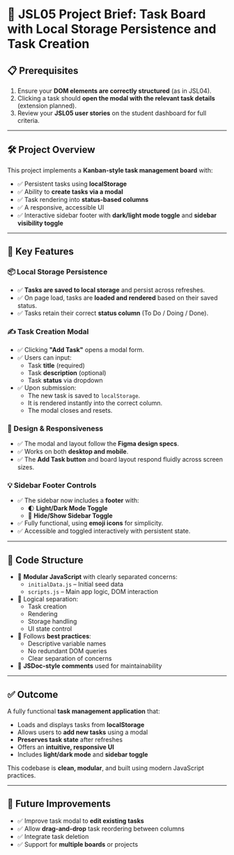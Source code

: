 # 🧠 JSL05 Project Brief: Task Board with Local Storage Persistence and Task Creation

## 📋 Prerequisites

1. Ensure your **DOM elements are correctly structured** (as in JSL04).
2. Clicking a task should **open the modal with the relevant task details** (extension planned).
3. Review your **JSL05 user stories** on the student dashboard for full criteria.

---

## 🛠️ Project Overview

This project implements a **Kanban-style task management board** with:

- ✅ Persistent tasks using **localStorage**
- ✅ Ability to **create tasks via a modal**
- ✅ Task rendering into **status-based columns**
- ✅ A responsive, accessible UI
- ✅ Interactive sidebar footer with **dark/light mode toggle** and **sidebar visibility toggle**

---

## 🎯 Key Features

### 📦 Local Storage Persistence

- ✅ **Tasks are saved to local storage** and persist across refreshes.
- ✅ On page load, tasks are **loaded and rendered** based on their saved status.
- ✅ Tasks retain their correct **status column** (To Do / Doing / Done).

### ✍️ Task Creation Modal

- ✅ Clicking **"Add Task"** opens a modal form.
- ✅ Users can input:
  - Task **title** (required)
  - Task **description** (optional)
  - Task **status** via dropdown
- ✅ Upon submission:
  - The new task is saved to `localStorage`.
  - It is rendered instantly into the correct column.
  - The modal closes and resets.

### 🎨 Design & Responsiveness

- ✅ The modal and layout follow the **Figma design specs**.
- ✅ Works on both **desktop and mobile**.
- ✅ The **Add Task button** and board layout respond fluidly across screen sizes.

### 💡 Sidebar Footer Controls

- ✅ The sidebar now includes a **footer** with:
  - 🌓 **Light/Dark Mode Toggle**
  - 🫥 **Hide/Show Sidebar Toggle**
- ✅ Fully functional, using **emoji icons** for simplicity.
- ✅ Accessible and toggled interactively with persistent state.

---

## 🧱 Code Structure

- 🔄 **Modular JavaScript** with clearly separated concerns:
  - `initialData.js` – Initial seed data
  - `scripts.js` – Main app logic, DOM interaction
- 🧩 Logical separation:
  - Task creation
  - Rendering
  - Storage handling
  - UI state control
- 🧼 Follows **best practices**:
  - Descriptive variable names
  - No redundant DOM queries
  - Clear separation of concerns
- 📘 **JSDoc-style comments** used for maintainability

---

## ✅ Outcome

A fully functional **task management application** that:

- Loads and displays tasks from **localStorage**
- Allows users to **add new tasks** using a modal
- **Preserves task state** after refreshes
- Offers an **intuitive, responsive UI**
- Includes **light/dark mode** and **sidebar toggle**

This codebase is **clean, modular**, and built using modern JavaScript practices.

---

## 🔄 Future Improvements

- ✅ Improve task modal to **edit existing tasks**
- ✅ Allow **drag-and-drop** task reordering between columns
- ✅ Integrate task deletion
- ✅ Support for **multiple boards** or projects
